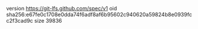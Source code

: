 version https://git-lfs.github.com/spec/v1
oid sha256:e67fe0c1708e0dda74f6adf8af6b95602c940620a59824b8e0939fcc2f3cad9c
size 39836
